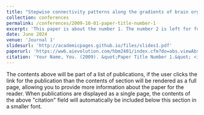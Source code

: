 ```yaml
---
title: "Stepwise connectivity patterns along the gradients of brain organization in Alzheimer's disease"
collection: conferences
permalink: /conferences/2009-10-01-paper-title-number-1
excerpt: 'This paper is about the number 1. The number 2 is left for future work.'
date: June 2024
venue: 'Journal 1'
slidesurl: 'http://academicpages.github.io/files/slides1.pdf'
paperurl: 'https://ww6.aievolution.com/hbm2401/index.cfm?do=abs.viewAbstract&style=1&abstractID=2100'
citation: 'Your Name, You. (2009). &quot;Paper Title Number 1.&quot; <i>Journal 1</i>. 1(1).'
---
```


The contents above will be part of a list of publications, if the user clicks the link for the publication than the contents of section will be rendered as a full page, allowing you to provide more information about the paper for the reader. When publications are displayed as a single page, the contents of the above "citation" field will automatically be included below this section in a smaller font.
